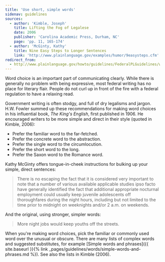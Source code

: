 ```yaml
---
title: 'Use short, simple words'
sidenav: guidelines
sources:
  - author: 'Kimble, Joseph'
    title: Lifting the Fog of Legalese
    date: 2006
    publisher: 'Carolina Academic Press, Durham, NC'
    page: 'pp. 11, 165-174'
  - author: 'McGinty, Kathy'
    title: Nine Easy Steps to Longer Sentences
    link: 'http://www.plainlanguage.gov/examples/humor/9easysteps.cfm'
redirect_from:
  - http://www.plainlanguage.gov/howto/guidelines/FederalPLGuidelines/writeShort.cfm
---
```


Word choice is an important part of communicating clearly. While there is generally no problem with being expressive, most federal writing has no place for literary flair. People do not curl up in front of the fire with a federal regulation to have a relaxing read.

Government writing is often stodgy, and full of dry legalisms and jargon. H.W. Fowler summed up these recommendations for making word choices in his influential book, _The King's English_, first published in 1906. He encouraged writers to be more simple and direct in their style (quoted in Kimble, 2006):

- Prefer the familiar word to the far-fetched.
- Prefer the concrete word to the abstraction.
- Prefer the single word to the circumlocution.
- Prefer the short word to the long.
- Prefer the Saxon word to the Romance word.

Kathy McGinty offers tongue-in-cheek instructions for bulking up your simple, direct sentences:

> There is no escaping the fact that it is considered very important to note that a number of various available applicable studies ipso facto have generally identified the fact that additional appropriate nocturnal employment could usually keep juvenile adolescents off thoroughfares during the night hours, including but not limited to the time prior to midnight on weeknights and/or 2 a.m. on weekends.

And the original, using stronger, simpler words:

> More night jobs would keep youths off the streets.

When you're making word choices, pick the familiar or commonly used word over the unusual or obscure. There are many lists of complex words and suggested substitutes, for example [Simple words and phrases]({{ site.baseurl }}{% link _pages/guidelines/words/simple-words-and-phrases.md %}). See also the lists in Kimble (2006).
